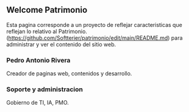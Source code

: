 ## Welcome Patrimonio

Esta pagina corresponde a un proyecto de reflejar caracteristicas que reflejan lo relativo al Patrimonio.
(https://github.com/Softterier/patrimonio/edit/main/README.md) para administrar y ver el contenido del sitio web.

### Pedro Antonio Rivera

Creador de paginas web, contenidos y desarrollo.

### Soporte y administracion

Gobierno de TI, IA, PMO.

